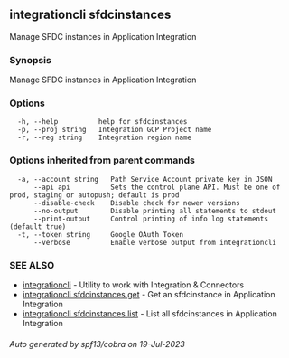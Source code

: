 ## integrationcli sfdcinstances

Manage SFDC instances in Application Integration

### Synopsis

Manage SFDC instances in Application Integration

### Options

```
  -h, --help          help for sfdcinstances
  -p, --proj string   Integration GCP Project name
  -r, --reg string    Integration region name
```

### Options inherited from parent commands

```
  -a, --account string   Path Service Account private key in JSON
      --api api          Sets the control plane API. Must be one of prod, staging or autopush; default is prod
      --disable-check    Disable check for newer versions
      --no-output        Disable printing all statements to stdout
      --print-output     Control printing of info log statements (default true)
  -t, --token string     Google OAuth Token
      --verbose          Enable verbose output from integrationcli
```

### SEE ALSO

* [integrationcli](integrationcli.md)	 - Utility to work with Integration & Connectors
* [integrationcli sfdcinstances get](integrationcli_sfdcinstances_get.md)	 - Get an sfdcinstance in Application Integration
* [integrationcli sfdcinstances list](integrationcli_sfdcinstances_list.md)	 - List all sfdcinstances in Application Integration

###### Auto generated by spf13/cobra on 19-Jul-2023
